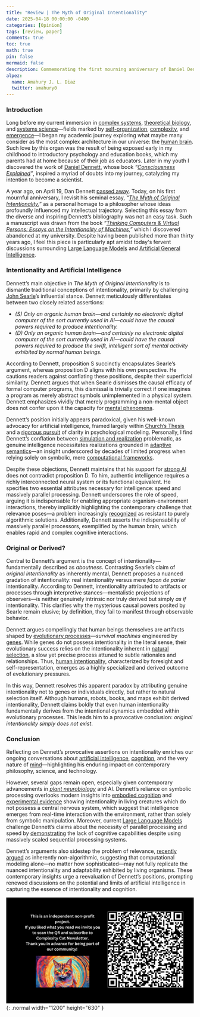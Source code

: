 ```yaml
---
title: "Review | The Myth of Original Intentionality"
date: 2025-04-18 00:00:00 -0400
categories: [Opinion]
tags: [review, paper]
comments: true
toc: true 
math: true
pin: false
mermaid: false
description: Commemorating the first mourning anniversary of Daniel Dennett, one of the most influential philosophers of our time, today I bring you a review of one of his most interesting essays, which despite its publication date is still relevant today given the fervent debate on whether or not it is possible to achieve a artificial general intelligence.
alpez:
  name: Amahury J. L. Diaz
  twitter: amahury0
---
```

### Introduction 
Long before my current immersion in [complex systems](https://en.wikipedia.org/wiki/Complex_system), [theoretical biology](https://en.wikipedia.org/wiki/Mathematical_and_theoretical_biology), and [systems science](https://en.wikipedia.org/wiki/Systems_science)—fields marked by [self-organization](https://en.wikipedia.org/wiki/Self-organization), [complexity](https://en.wikipedia.org/wiki/Complexity), and [emergence](https://en.wikipedia.org/wiki/Emergence)—I began my academic journey exploring what maybe many consider as the most complex architecture in our universe: the [human brain](https://en.wikipedia.org/wiki/Human_brain). Such love by this organ was the result of being exposed early in my childhood to introductory psychology and education books, which my parents had at home because of their job as educators. Later in my youth I discovered the work of [Daniel Dennett](https://en.wikipedia.org/wiki/Daniel_Dennett), whose book _“[Consciousness Explained](https://en.wikipedia.org/wiki/Consciousness_Explained)”_, inspired a myriad of doubts into my journey, catalyzing my intention to become a scientist. 

A year ago, on April 19, Dan Dennett [passed away](https://aeon.co/essays/as-real-as-it-ever-gets-dennetts-conception-of-the-mind). Today, on his first mournful anniversary, I revisit his seminal essay, _“[The Myth of Original Intentionality](https://www.sciencedirect.com/science/article/abs/pii/B9780122154959500090),”_ as a personal homage to a philosopher whose ideas profoundly influenced my intellectual trajectory. Selecting this essay from the diverse and inspiring Dennett’s bibliography was not an easy task. Such a manuscript was drawn from the book _“[Thinking Computers & Virtual Persons: Essays on the Intentionality of Machines](https://www.sciencedirect.com/book/9780122154959/thinking-computers-and-virtual-persons),”_ which I discovered abandoned at my university. Despite having been published more than thirty years ago, I feel this piece is particularly apt amidst today's fervent discussions surrounding [Large Language Models](https://en.wikipedia.org/wiki/Large_language_model) and [Artificial General Intelligence](https://en.wikipedia.org/wiki/Artificial_general_intelligence).

### Intentionality and Artificial Intelligence
Dennett’s main objective in _The Myth of Original Intentionality_ is to dismantle traditional conceptions of intentionality, primarily by challenging [John Searle](https://en.wikipedia.org/wiki/John_Searle)’s influential stance. Dennett meticulously differentiates between two closely related assertions:
- _(S) Only an organic human brain—and certainly no electronic digital computer of the sort currently used in AI—could have the causal powers required to produce intentionality._
- _(D) Only an organic human brain—and certainly no electronic digital computer of the sort currently used in AI—could have the causal powers required to produce the swift, intelligent sort of mental activity exhibited by normal human beings._

According to Dennett, proposition S succinctly encapsulates Searle’s argument, whereas proposition D aligns with his own perspective. He cautions readers against conflating these positions, despite their superficial similarity. Dennett argues that when Searle dismisses the causal efficacy of formal computer programs, this dismissal is trivially correct if one imagines a program as merely abstract symbols unimplemented in a physical system. Dennett emphasizes vividly that merely programming a non-mental object does not confer upon it the capacity for [mental phenomena](https://en.wikipedia.org/wiki/Mental_state#:~:text=Important%20distinctions%20group%20mental%20phenomena,phenomena%20of%20love%20and%20hate.).

Dennett’s position initially appears paradoxical, given his well-known advocacy for artificial intelligence, framed largely within [Church’s Thesis](https://en.wikipedia.org/wiki/Church%E2%80%93Turing_thesis) and a [rigorous pursuit](https://en.wikipedia.org/wiki/Brainstorms) of clarity in psychological modeling. Personally, I find Dennett’s conflation between [simulation and realization](https://www.researchgate.net/profile/Howard-Pattee/publication/221586859_Simulations_Realizations_and_Theories_of_Life/links/0912f5017387295d4a000000/Simulations-Realizations-and-Theories-of-Life.pdf) problematic, as genuine intelligence necessitates realizations grounded in [adaptive semantics](https://petercariani.com/Cybernetics_files/CarianiPhDIntegrated1989.pdf)—an insight underscored by decades of limited progress when relying solely on symbolic, mere [computational frameworks](https://philarchive.org/archive/DIEC).

Despite these objections, Dennett maintains that his support for [strong AI](https://en.wikipedia.org/wiki/Strong_AI) does not contradict proposition D. To him, authentic intelligence requires a richly interconnected neural system or its functional equivalent. He specifies two essential attributes necessary for intelligence: speed and massively parallel processing. Dennett underscores the role of speed, arguing it is indispensable for enabling appropriate organism-environment interactions, thereby implicitly highlighting the contemporary challenge that relevance poses—a problem increasingly [recognized](https://www.frontiersin.org/journals/psychology/articles/10.3389/fpsyg.2024.1362658/full) as resistant to purely algorithmic solutions. Additionally, Dennett asserts the indispensability of massively parallel processors, exemplified by the human brain, which enables rapid and complex cognitive interactions.

### Original or Derived?
Central to Dennett’s argument is the concept of intentionality—fundamentally described as _aboutness_. Contrasting Searle’s claim of _original intentionality_ as inherently mental, Dennett proposes a nuanced gradation of intentionality: real intentionality versus mere _façon de parler_ intentionality. According to Dennett, intentionality attributed to artifacts or processes through interpretive stances—mentalistic projections of observers—is neither genuinely intrinsic nor truly derived but simply _as if_ intentionality. This clarifies why the mysterious causal powers posited by Searle remain elusive; by definition, they fail to manifest through observable behavior.

Dennett argues compellingly that human beings themselves are artifacts shaped by [evolutionary processes](https://evolution.berkeley.edu/evolution-101/mechanisms-the-processes-of-evolution/)—_survival machines_ engineered by [genes](https://en.wikipedia.org/wiki/Gene). While genes do not possess intentionality in the literal sense, their evolutionary success relies on the intentionality inherent in [natural selection](https://en.wikipedia.org/wiki/Natural_selection), a slow yet precise process attuned to subtle rationales and relationships. Thus, [human intentionality](https://en.wikipedia.org/wiki/Intentionality), characterized by foresight and self-representation, emerges as a highly specialized and derived outcome of evolutionary pressures.

In this way, Dennett resolves this apparent paradox by attributing genuine intentionality not to genes or individuals directly, but rather to natural selection itself. Although humans, robots, books, and maps exhibit derived intentionality, Dennett claims boldly that even human intentionality fundamentally derives from the intentional dynamics embedded within evolutionary processes. This leads him to a provocative conclusion: _original intentionality simply does not exist_.

### Conclusion
Reflecting on Dennett’s provocative assertions on intentionality enriches our ongoing conversations about [artificial intelligence](https://en.wikipedia.org/wiki/Artificial_intelligence), [cognition](https://en.wikipedia.org/wiki/Cognition), and the very nature of [mind](https://en.wikipedia.org/wiki/Mind)—highlighting his enduring impact on contemporary philosophy, science, and technology.

However, several gaps remain open, especially given contemporary advancements in _[plant neurobiology](https://www.sciencedirect.com/science/article/abs/pii/S1360138506001646)_ and AI. Dennett’s reliance on symbolic processing overlooks modern insights into [embodied cognition](https://en.wikipedia.org/wiki/Embodied_cognition) and [experimental evidence](https://www.tandfonline.com/doi/full/10.4161/psb.21954) showing intentionality in living creatures which do not possess a central nervous system, which suggest that intelligence emerges from real-time interaction with the environment, rather than solely from symbolic manipulation. Moreover, current [Large Language Models](https://en.wikipedia.org/wiki/Large_language_model) challenge Dennett’s claims about the necessity of parallel processing and speed by [demonstrating](https://direct.mit.edu/opmi/article/doi/10.1162/opmi_a_00160/124234) the lack of cognitive capabilities despite using massively scaled sequential processing systems.

Dennett’s arguments also sidestep the problem of relevance, [recently argued](https://www.frontiersin.org/journals/psychology/articles/10.3389/fpsyg.2024.1362658/full) as inherently non-algorithmic, suggesting that computational modeling alone—no matter how sophisticated—may not fully replicate the nuanced intentionality and adaptability exhibited by living organisms. These contemporary insights urge a reevaluation of Dennett’s positions, prompting renewed discussions on the potential and limits of artificial intelligence in capturing the essence of intentionality and cognition.

![Desktop View](/assets/img/fix/complexity-cat-newsletter.png){: .normal width="1200" height="630" }
